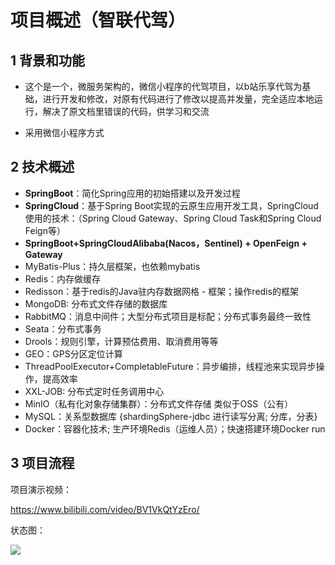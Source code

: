 # 项目概述（智联代驾）

## 1 背景和功能

* 这个是一个，微服务架构的，微信小程序的代驾项目，以b站乐享代驾为基础，进行开发和修改，对原有代码进行了修改以提高并发量，完全适应本地运行，解决了原文档里错误的代码，供学习和交流

* 采用微信小程序方式

## 2 技术概述

- **SpringBoot**：简化Spring应用的初始搭建以及开发过程
- **SpringCloud**：基于Spring Boot实现的云原生应用开发工具，SpringCloud使用的技术：（Spring Cloud Gateway、Spring Cloud Task和Spring Cloud Feign等）
- **SpringBoot+SpringCloudAlibaba(Nacos，Sentinel) + OpenFeign + Gateway**
- MyBatis-Plus：持久层框架，也依赖mybatis
- Redis：内存做缓存
- Redisson：基于redis的Java驻内存数据网格 - 框架；操作redis的框架
- MongoDB: 分布式文件存储的数据库
- RabbitMQ：消息中间件；大型分布式项目是标配；分布式事务最终一致性
- Seata：分布式事务
- Drools：规则引擎，计算预估费用、取消费用等等
- GEO：GPS分区定位计算
- ThreadPoolExecutor+CompletableFuture：异步编排，线程池来实现异步操作，提高效率
- XXL-JOB: 分布式定时任务调用中心
- MinIO（私有化对象存储集群）：分布式文件存储 类似于OSS（公有）
- MySQL：关系型数据库 {shardingSphere-jdbc 进行读写分离; 分库，分表}
- Docker：容器化技术;  生产环境Redis（运维人员）；快速搭建环境Docker run

## 3 项目流程

项目演示视频：

https://www.bilibili.com/video/BV1VkQtYzEro/

状态图：

![](https://i.postimg.cc/D0pj5n3w/jyshare-markmap-1.png)
